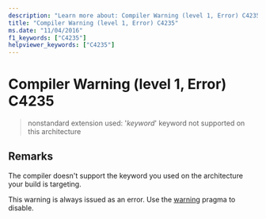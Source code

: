```yaml
---
description: "Learn more about: Compiler Warning (level 1, Error) C4235"
title: "Compiler Warning (level 1, Error) C4235"
ms.date: "11/04/2016"
f1_keywords: ["C4235"]
helpviewer_keywords: ["C4235"]
---
```

# Compiler Warning (level 1, Error) C4235

> nonstandard extension used: '*keyword*' keyword not supported on this architecture

## Remarks

The compiler doesn't support the keyword you used on the architecture your build is targeting.

This warning is always issued as an error. Use the [warning](../../preprocessor/warning.md) pragma to disable.
